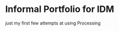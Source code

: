 Informal Portfolio for IDM
=========================

just my first few attempts at using Processing
